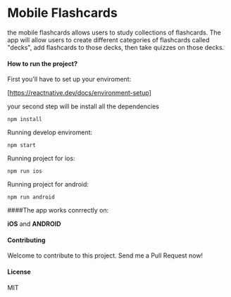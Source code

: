 # Mobile Flashcards

the mobile flashcards allows users to study collections of flashcards. The app will allow users to create different categories of flashcards called "decks", add flashcards to those decks, then take quizzes on those decks.

#### How to run the project?

First you'll have to set up your enviroment:

[https://reactnative.dev/docs/environment-setup]

your second step will be install all the dependencies

```
npm install
```

Running develop enviroment:

```
npm start
```

Running project for ios:

```
npm run ios
```

Running project for android:

```
npm run android
```

####The app works conrrectly on:

**iOS** and **ANDROID**

#### Contributing

Welcome to contribute to this project. Send me a Pull Request now!

#### License

MIT
